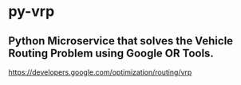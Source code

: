 # py-vrp

## Python Microservice that solves the Vehicle Routing Problem using Google OR Tools. 

https://developers.google.com/optimization/routing/vrp

